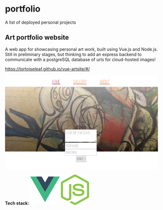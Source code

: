 # portfolio
A list of deployed personal projects

## Art portfolio website
A web app for showcasing personal art work, built using Vue.js and Node.js.
Still in preliminary stages, but thinking to add an express backend to communicate with a postgreSQL database of urls for cloud-hosted images!

https://tortoiseleaf.github.io/vue-artsite/#/

![artsite landing page](https://github.com/TortoiseLeaf/portfolio/blob/main/img/artsite.png?raw=true)

**Tech stack:**
![vue.js](https://github.com/TortoiseLeaf/portfolio/blob/main/img/vuejs.png) ![node.js](https://github.com/TortoiseLeaf/portfolio/blob/main/img/nodejs.png)
